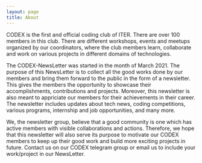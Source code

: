 ```yaml
---
layout: page
title: About
---
```


CODEX is the first and official coding club of ITER. There are over 100 members in this club. There are different workshops, events and meetups organized by our coordinators, where the club members learn, collaborate and work on various projects in different domains of technologies.

The CODEX-NewsLetter was started in the month of March 2021. The purpose of this NewsLetter is to collect all the good works done by our members and bring them forward to the public in the form of a newsletter. This gives the members the opportunity to showcase their accomplishments, contributions and projects. Moreover, this newsletter is also meant to appriciate our members for their achievements in their career. The newsletter includes updates about tech news, coding competitions, various programs, internship and job opportunities, and many more.

We, the newsletter group, believe that a good community is one which has active members with visible collaborations and actions. Therefore, we hope that this newsletter will also serve its purpose to motivate our CODEX members to keep up their good work and build more exciting projects in future. Contact us on our CODEX telegram group or email us to include your work/project in our NewsLetter.
